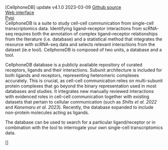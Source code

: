[CellphoneDB] <python> update v4.1.0 2023-03-09
[Github source](https://github.com/Teichlab/cellphonedb)  
[Web interface](https://www.cellphonedb.org/)  
[Pypi](https://pypi.org/project/CellphoneDB/)  
CellphoneDB is a suite to study cell-cell communication from single-cell transcriptomics data. Identifying ligand–receptor interactions from scRNA-seq requires both the annotation of complex ligand–receptor relationships from the literature (i.e. database) and a statistical method that integrates the resource with scRNA-seq data and selects relevant interactions from the dataset (ie.e tool). CellphoneDB is composed of two units, a database and a tool.  

CellphoneDB database is a publicly available repository of curated receptors, ligands and their interactions. Subunit architecture is included for both ligands and receptors, representing heteromeric complexes accurately. This is crucial, as cell-cell communication relies on multi-subunit protein complexes that go beyond the binary representation used in most databases and studies. It integrates new manually reviewed interactions with evidenced roles in cell-cell communication together with existing datasets that pertain to cellular communication (such as *Shilts et al. 2022* and *Kanemaru et al. 2023*). Recently, the database expanded to include non-protein molecules acting as ligands.  

The database can be used to search for a particular ligand/receptor or in combination with the tool to interrogate your own single-cell transcriptomics data.  
  
[]
